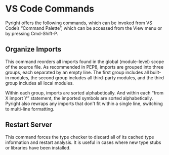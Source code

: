 # VS Code Commands

Pyright offers the following commands, which can be invoked from VS Code’s “Command Palette”, which can be accessed from the View menu or by pressing Cmd-Shift-P.

## Organize Imports
This command reorders all imports found in the global (module-level) scope of the source file. As recommended in PEP8, imports are grouped into three groups, each separated by an empty line. The first group includes all built-in modules, the second group includes all third-party modules, and the third group includes all local modules.

Within each group, imports are sorted alphabetically. And within each “from X import Y” statement, the imported symbols are sorted alphabetically. Pyright also rewraps any imports that don't fit within a single line, switching to multi-line formatting.

## Restart Server
This command forces the type checker to discard all of its cached type information and restart analysis. It is useful in cases where new type stubs or libraries have been installed.
